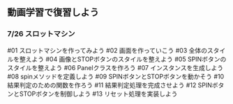 ## 動画学習で復習しよう



 ### 7/26 スロットマシン

  #01 スロットマシンを作ってみよう 
 #02 画面を作っていこう 
 #03 全体のスタイルを整えよう 
 #04 画像とSTOPボタンのスタイルを整えよう 
 #05 SPINボタンのスタイルを整えよう 
 #06 Panelクラスを作ろう 
 #07 インスタンスを生成しよう 
 #08 spinメソッドを定義しよう 
 #09 SPINボタンとSTOPボタンを動かそう 
 #10 結果判定のための関数を作ろう 
 #11 結果判定処理を完成させよう 
 #12 SPINボタンとSTOPボタンを制御しよう 
 #13 リセット処理を実装しよう 